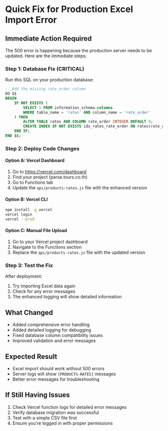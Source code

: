 # Quick Fix for Production Excel Import Error

## Immediate Action Required

The 500 error is happening because the production server needs to be updated. Here are the immediate steps:

### Step 1: Database Fix (CRITICAL)
Run this SQL on your production database:

```sql
-- Add the missing rate_order column
DO $$ 
BEGIN
    IF NOT EXISTS (
        SELECT 1 FROM information_schema.columns 
        WHERE table_name = 'rates' AND column_name = 'rate_order'
    ) THEN
        ALTER TABLE rates ADD COLUMN rate_order INTEGER DEFAULT 0;
        CREATE INDEX IF NOT EXISTS idx_rates_rate_order ON rates(rate_order);
    END IF;
END $$;
```

### Step 2: Deploy Code Changes

#### Option A: Vercel Dashboard
1. Go to https://vercel.com/dashboard
2. Find your project (parse.tours.co.th)
3. Go to Functions tab
4. Update the `api/products-rates.js` file with the enhanced version

#### Option B: Vercel CLI
```bash
npm install -g vercel
vercel login
vercel --prod
```

#### Option C: Manual File Upload
1. Go to your Vercel project dashboard
2. Navigate to the Functions section
3. Replace the `api/products-rates.js` file with the updated version

### Step 3: Test the Fix
After deployment:
1. Try importing Excel data again
2. Check for any error messages
3. The enhanced logging will show detailed information

## What Changed
- Added comprehensive error handling
- Added detailed logging for debugging
- Fixed database column compatibility issues
- Improved validation and error messages

## Expected Result
- Excel import should work without 500 errors
- Server logs will show `[PRODUCTS-RATES]` messages
- Better error messages for troubleshooting

## If Still Having Issues
1. Check Vercel function logs for detailed error messages
2. Verify database migration was successful
3. Test with a simple CSV file first
4. Ensure you're logged in with proper permissions 